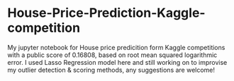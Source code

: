 # House-Price-Prediction-Kaggle-competition
My jupyter notebook for House price predicition form Kaggle competitions
with a public score of 0.16808, based on root mean squared logarithmic error. I used Lasso Regression model here and still working on to improvise my outlier detection & scoring methods, any suggestions are welcome!
